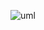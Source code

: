 ![uml](https://user-images.githubusercontent.com/77481299/121010129-b11a0f00-c79d-11eb-80a6-79c3803512de.png)
